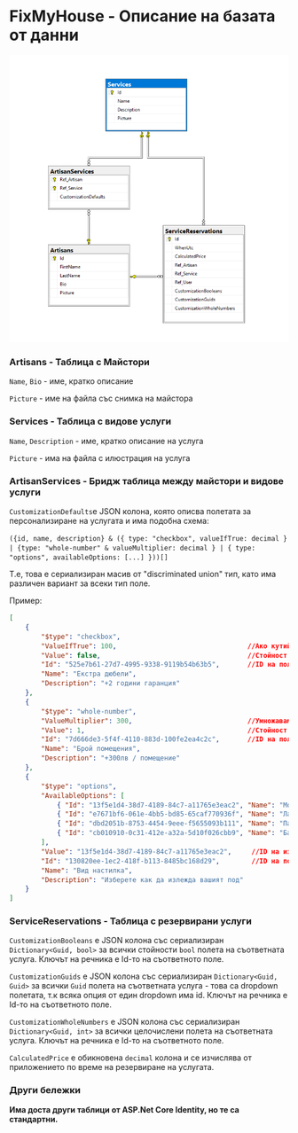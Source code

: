 # FixMyHouse - Описание на базата от данни

![database-schema](./docs-images/database-schema.png)

### Artisans - Таблица с Майстори

`Name`, `Bio` - име, кратко описание

`Picture` - име на файла със снимка на майстора

### Services - Таблица с видове услуги

`Name`, `Description` - име, кратко описание на услуга

`Picture` - има на файла с илюстрация на услуга

### ArtisanServices - Бридж таблица между майстори и видове услуги

`CustomizationDefaults`e JSON колона, която описва полетата за персонализиране на услугата и има подобна схема:

`({id, name, description} & ({ type: "checkbox", valueIfTrue: decimal } | {type: "whole-number" & valueMultiplier: decimal } | { type: "options", availableOptions: [...] }))[]`

Т.е, това е сериализиран масив от "discriminated union" тип, като има различен вариант за всеки тип поле.

Пример:

```json
[
    {
        "$type": "checkbox",
        "ValueIfTrue": 100,                                 //Ако кутийката е маркирана, ще прибавим това към цената
        "Value": false,                                     //Стойност по подразбиране 
        "Id": "525e7b61-27d7-4995-9338-9119b54b63b5",       //ID на полето
        "Name": "Екстра дюбели",
        "Description": "+2 години гаранция"
    },
    {
        "$type": "whole-number",
        "ValueMultiplier": 300,                             //Умножаваме това по въведената стойност и го прибавяме към цената
        "Value": 1,                                         //Стойност по подразбиране
        "Id": "7d666de3-5f4f-4110-883d-100fe2ea4c2c",       //ID на полето
        "Name": "Брой помещения",
        "Description": "+300лв / помещение"
    },
    {
        "$type": "options",
        "AvailableOptions": [
            { "Id": "13f5e1d4-38d7-4189-84c7-a11765e3eac2", "Name": "Мокет", "Price": 100 },
            { "Id": "e7671bf6-061e-4bb5-bd85-65caf770936f", "Name": "Ламинат", "Price": 150 },
            { "Id": "dbd2051b-8753-4454-9eee-f5655093b111", "Name": "Паркет", "Price": 300 },
            { "Id": "cb010910-0c31-412e-a32a-5d10f026cbb9", "Name": "Балатум", "Price": 75 }
        ],
        "Value": "13f5e1d4-38d7-4189-84c7-a11765e3eac2",     //ID на избраната стойност (в случая, "Мокет")
        "Id": "130820ee-1ec2-418f-b113-8485bc168d29",        //ID на полето
        "Name": "Вид настилка",
        "Description": "Изберете как да излежда вашият под"
    }
]
```



### ServiceReservations - Таблица с резервирани услуги

`CustomizationBooleans` е JSON колона със сериализиран `Dictionary<Guid, bool>` за всички стойности `bool` полета на съответната услуга. Ключът на речника е Id-то на съответното поле.

`CustomizationGuids` е JSON колона със сериализиран `Dictionary<Guid, Guid>` за всички `Guid` полета на съответната услуга - това са dropdown полетата, т.к всяка опция от един dropdown има id. Ключът на речника е Id-то на съответното поле.

`CustomizationWholeNumbers` е JSON колона със сериализиран `Dictionary<Guid, int>` за всички целочислени полета на съответната услуга. Ключът на речника е Id-то на съответното поле.

`CalculatedPrice` е обикновена `decimal` колона и се изчислява от приложението по време на резервиране на услугата.

### Други бележки

**Има доста други таблици от ASP.Net Core Identity, но те са стандартни.**